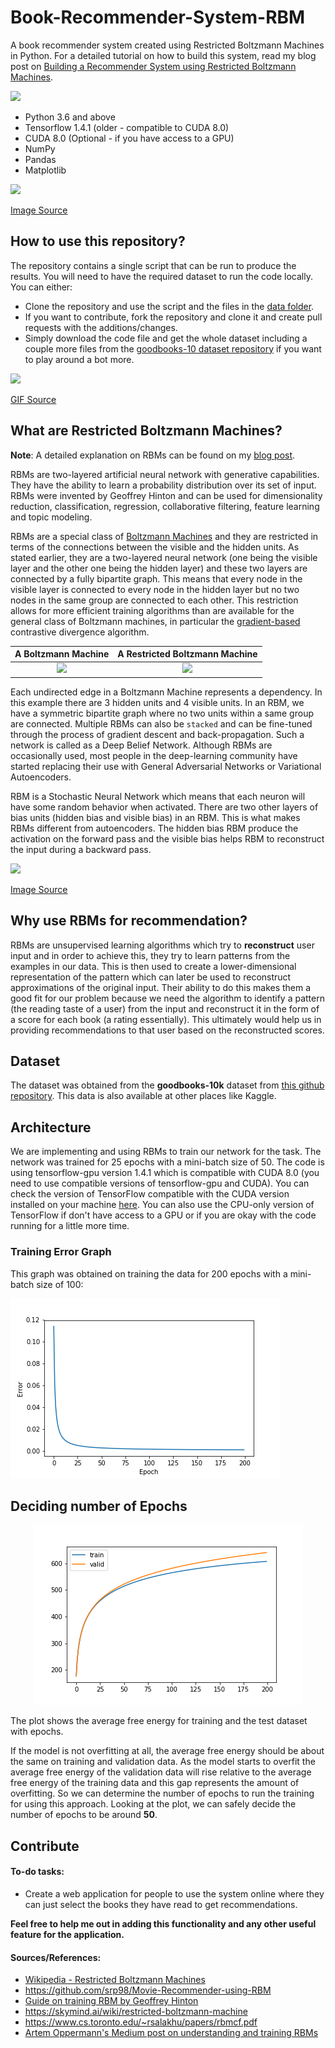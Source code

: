 # Book-Recommender-System-RBM
A book recommender system created using Restricted Boltzmann Machines in Python. For a detailed tutorial on how to build this system, read my blog post on [Building a Recommender System using Restricted Boltzmann Machines](https://adityashrm21.github.io/Book-Recommender-System-RBM/).

<img src = "https://img.shields.io/badge/requirements-compatible-blue.svg">

- Python 3.6 and above
- Tensorflow 1.4.1 (older - compatible to CUDA 8.0)
- CUDA 8.0 (Optional - if you have access to a GPU)
- NumPy
- Pandas
- Matplotlib

<img src = "https://cdn-images-1.medium.com/max/1600/1*cLusB9Kkfaf-EudwtX8ASQ.png">

[Image Source](https://cdn-images-1.medium.com/max/1600/1*cLusB9Kkfaf-EudwtX8ASQ.png)

## How to use this repository?

The repository contains a single script that can be run to produce the results. You will need to have the required dataset to run the code locally. You can either:
- Clone the repository and use the script and the files in the [data folder](https://github.com/adityashrm21/Book-Recommender-System-RBM/tree/master/data).
- If you want to contribute, fork the repository and clone it and create pull requests with the additions/changes.
- Simply download the code file and get the whole dataset including a couple more files from the [goodbooks-10  dataset repository](https://github.com/zygmuntz/goodbooks-10k) if you want to play around a bot more.


<img src = "https://media.giphy.com/media/3o7abuqxszgO6pFb3i/giphy.gif">

[GIF Source](https://media.giphy.com/media/3o7abuqxszgO6pFb3i/giphy.gif)

## What are Restricted Boltzmann Machines?

**Note**: A detailed explanation on RBMs can be found on my [blog post](https://adityashrm21.github.io/Restricted-Boltzmann-Machines/).

RBMs are two-layered artificial neural network with generative capabilities. They have the ability to learn a probability distribution over its set of input. RBMs were invented by Geoffrey Hinton and can be used for dimensionality reduction, classification, regression, collaborative filtering, feature learning and topic modeling.

RBMs are a special class of [Boltzmann Machines](https://en.wikipedia.org/wiki/Boltzmann_machine) and they are restricted in terms of the connections between the visible and the hidden units. As stated earlier, they are a two-layered neural network (one being the visible layer and the other one being the hidden layer) and these two layers are connected by a fully bipartite graph. This means that every node in the visible layer is connected to every node in the hidden layer but no two nodes in the same group are connected to each other. This restriction allows for more efficient training algorithms than are available for the general class of Boltzmann machines, in particular the [gradient-based](https://en.wikipedia.org/wiki/Gradient_descent) contrastive divergence algorithm.


A Boltzmann Machine             |  A Restricted Boltzmann Machine
:-------------------------:|:-------------------------:
<img src = "https://upload.wikimedia.org/wikipedia/commons/7/7a/Boltzmannexamplev1.png" width = "300">  |  <img src = "https://upload.wikimedia.org/wikipedia/commons/thumb/e/e8/Restricted_Boltzmann_machine.svg/440px-Restricted_Boltzmann_machine.svg.png" width = "300">


Each undirected edge in a Boltzmann Machine represents a dependency. In this example there are 3 hidden units and 4 visible units. In an RBM, we have a symmetric bipartite graph where no two units within a same group are connected.
Multiple RBMs can also be `stacked` and can be fine-tuned through the process of gradient descent and back-propagation. Such a network is called as a Deep Belief Network. Although RBMs are occasionally used, most people in the deep-learning community have started replacing their use with General Adversarial Networks or Variational Autoencoders.

RBM is a Stochastic Neural Network which means that each neuron will have some random behavior when activated. There are two other layers of bias units (hidden bias and visible bias) in an RBM. This is what makes RBMs different from autoencoders. The hidden bias RBM produce the activation on the forward pass and the visible bias helps RBM to reconstruct the input during a backward pass.

<img src = "https://image.slidesharecdn.com/mlss2014xamatriain-140721124307-phpapp02/95/recommender-systems-machine-learning-summer-school-2014-cmu-72-638.jpg?cb=1405946863">

[Image Source](https://image.slidesharecdn.com/mlss2014xamatriain-140721124307-phpapp02/95/recommender-systems-machine-learning-summer-school-2014-cmu-72-638.jpg?cb=1405946863)

## Why use RBMs for recommendation?

RBMs are unsupervised learning algorithms which try to **reconstruct** user input and in order to achieve this, they try to learn patterns from the examples in our data. This is then used to create a lower-dimensional representation of the pattern which can later be used to reconstruct approximations of the original input. Their ability to do this makes them a good fit for our problem because we need the algorithm to identify a pattern (the reading taste of a user) from the input and reconstruct it in the form of a score for each book (a rating essentially). This ultimately would help us in providing recommendations to that user based on the reconstructed scores.

## Dataset

The dataset was obtained from the **goodbooks-10k** dataset from [this github repository](https://github.com/zygmuntz/goodbooks-10k). This data is also available at other places like Kaggle.
## Architecture

We are implementing and using RBMs to train our network for the task. The network was trained for 25 epochs with a mini-batch size of 50. The code is using tensorflow-gpu version 1.4.1 which is compatible with CUDA 8.0 (you need to use compatible versions of tensorflow-gpu and CUDA). You can check the version of TensorFlow compatible with the CUDA version installed on your machine [here](https://www.tensorflow.org/install/source#tested_source_configurations). You can also use the CPU-only version of TensorFlow if don't have access to a GPU or if you are okay with the code running for a little more time.

### Training Error Graph

This graph was obtained on training the data for 200 epochs with a mini-batch size of 100:

![error](imgs/error200.png)

## Deciding number of Epochs

<center><img src ="imgs/free_energy.png"></center>

The plot shows the average free energy for training and the test dataset with epochs.

If the model is not overfitting at all, the average free energy should be about the same on training and validation data. As the model starts to overfit the average free energy of the validation data will rise relative to the average free energy of the training data and this gap represents the amount of overfitting. So we can determine the number of epochs to run the training for using this approach. Looking at the plot, we can safely decide the number of epochs to be around **50**.

## Contribute

#### To-do tasks:
- Create a web application for people to use the system online where they can just select the books they have read to get recommendations.

**Feel free to help me out in adding this functionality and any other useful feature for the application.**

#### Sources/References:
* [Wikipedia - Restricted Boltzmann Machines](https://en.wikipedia.org/wiki/Restricted_Boltzmann_machine)
*  https://github.com/srp98/Movie-Recommender-using-RBM
* [Guide on training RBM by Geoffrey Hinton](https://www.csrc.ac.cn/upload/file/20170703/1499052743888438.pdf)
* https://skymind.ai/wiki/restricted-boltzmann-machine
* https://www.cs.toronto.edu/~rsalakhu/papers/rbmcf.pdf
* [Artem Oppermann's Medium post on understanding and training RBMs]( https://towardsdatascience.com/deep-learning-meets-physics-restricted-boltzmann-machines-part-ii-4b159dce1ffb)
